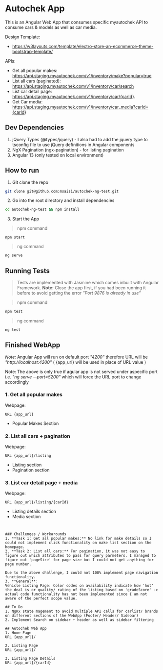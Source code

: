 # Autochek App

This is an Angular Web App that consumes specific myautochek API to consume cars & models as well as car media.

Design Template:

- <https://w3layouts.com/template/electro-store-an-ecommerce-theme-bootstrap-template/>

APIs:

- Get all popular makes: <https://api.staging.myautochek.com/v1/inventory/make?popular=true>
- List all cars (paginated): <https://api.staging.myautochek.com/v1/inventory/car/search>
- List car detail page: <https://api.staging.myautochek.com/v1/inventory/car/{carId>}.
- Get Car media: <https://api.staging.myautochek.com/v1/inventory/car_media?carId={carId>}

## Dev Dependencies

1. jQuery Types (@types/jquery) -  I also had to add the jquery type to tsconfig file to use jQuery definitions in Angular components
2. NgX Pagination (ngx-pagination) - for listing pagination
3. Angular 13 (only tested on local environment)

## How to run

1. Git clone the repo

```bash
git clone git@github.com:msaisi/autochek-ng-test.git
```

2. Go into the root directory and install dependencies

```bash
cd autochek-ng-test && npm install
```

3. Start the App

> npm command

```**bash**
npm start
```

> ng command

```bash
ng serve
```

## Running Tests

> Tests are implemented with Jasmine which comes inbuilt with Angular Framework.
**Note:** Close the app  first, if you had been running it before to avoid getting the error _"Port 9876 is already in use"_

> npm command

```bash
npm test
```

> ng command

```bash
ng test
```

## Finished WebApp

_Note:_ Angular App will run on default port _"4200"_ therefore URL will be _"http://localhost:4200"_ ( {app_url} will be used in place of URL value )

Note: The above is only true if agular app is not served under aspecific port  i.e. _"ng serve --port=5200"_ which will force the URL port to change accordingly

### 1. Get all popular makes

Webpage:

```
URL {app_url}
```

- Popular Makes Section

### 2. List all cars + pagination

Webpage:

```
URL {app_url}/listing
```

- Listing section
- Pagination section

### 3. List car detail page + media

Webpage:

```
URL {app_url}/listing/{carId} 
```

- Listing details section
- Media section

```


### Challenges / Workarounds
1. **Task 1: Get all popular makes:** No link for make details so I could not implement click functionality on make list section on the homepage.
2. **Task 2: List all cars:** For pagination, it was not easy to figure out which attributes to pass for query parmeters. I managed to figure out 'pageSize' for page size but I could not get anything for page number.

Due to the above challenge, I could not 100% implement page navigation functionality.
3. **General**:
Vehicle Listing Page: Color codes on availability indicate how 'hot' the deal is or quality/ rating of the listing based on 'gradeScore' -> actual code functionality has not been implemented since I am not aware of the perfect scope value.

## To Do
1. NgRx state magement to avoid multiple API calls for carlist/ brands on different sections of the WebApp (Footer/ Header/ Sidebar)
2. Implement Search on sidebar + header as well as sidebar filtering

## Autochek Web App
1. Home Page 
URL {app_url}/

2. Listing Page 
URL {app_url}/

3. Listing Page Details 
URL {app_url}/{carId}
